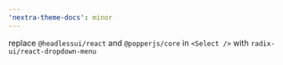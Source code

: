 ```yaml
---
'nextra-theme-docs': minor
---
```


replace `@headlessui/react` and `@popperjs/core` in `<Select />` with `radix-ui/react-dropdown-menu`
